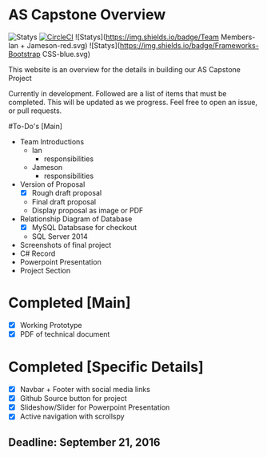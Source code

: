 # AS Capstone Overview

![Statys](https://img.shields.io/badge/Complete-55%25-orange.svg) [![CircleCI](https://img.shields.io/circleci/project/BrightFlair/PHP.Gt.svg?maxAge=2592000?style=flat-square)]()
![Statys](https://img.shields.io/badge/Team Members-Ian + Jameson-red.svg)
![Statys](https://img.shields.io/badge/Frameworks-Bootstrap CSS-blue.svg)


This website is an overview for the details in building our AS Capstone Project 


Currently in development. Followed are a list of items that must be completed. This will be updated as we progress. Feel free to open an issue, or pull requests.

#To-Do's [Main]
* Team Introductions
  * Ian
    * responsibilities 
  * Jameson
    * responsibilities 
* Version of Proposal
  - [x] Rough draft proposal
  * Final draft proposal
  * Display proposal as image or PDF
* Relationship Diagram of Database
  - [x] MySQL Databsase for checkout
  * SQL Server 2014
* Screenshots of final project
 *  C# Record
* Powerpoint Presentation
* Project Section

# Completed [Main]
- [x] Working Prototype
- [x] PDF of technical document

# Completed [Specific Details]
- [x] Navbar + Footer with social media links
- [x] Github Source button for project
- [x] Slideshow/Slider for Powerpoint Presentation
- [x] Active navigation with scrollspy

## Deadline: September 21, 2016
